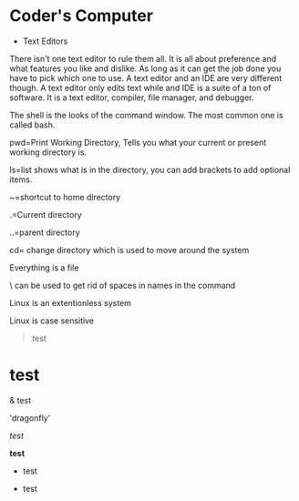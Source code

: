 # Coder's Computer
- Text Editors

There isn't one text editor to rule them all. It is all about preference and what features you like and dislike. As long as it can get the job done you have to pick which one to use. A text editor and an IDE are very different though. A text editor only edits text while and IDE is a suite of a ton of software. It is a text editor, compiler, file manager, and debugger.

The shell is the looks of the command window. The most common one is called bash. 

pwd=Print Working Directory, Tells you what your current or present working directory is. 

ls=list shows what is in the directory, you can add brackets to add optional items.

~=shortcut to home directory

.=Current directory

..=parent directory

cd= change directory which is used to move around the system

Everything is a file

\ can be used to get rid of spaces in names in the command

Linux is an extentionless system

Linux is case sensitive

> test

# test

& test

'dragonfly' 

*test*

**test**

* test

+ test


